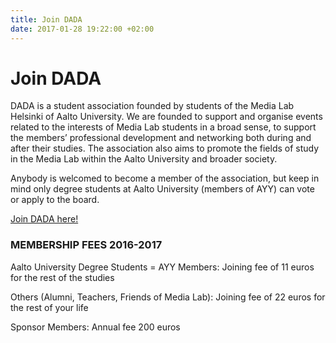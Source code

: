 ```yaml
---
title: Join DADA
date: 2017-01-28 19:22:00 +02:00
---
```


# Join DADA

DADA is a student association founded by students of the Media Lab Helsinki of Aalto University. We are founded to support and organise events related to the interests of Media Lab students in a broad sense, to support the members’ professional development and networking both during and after their studies. The association also aims to promote the fields of study in the Media Lab within the Aalto University and broader society. 

Anybody is welcomed to become a member of the association, but keep in mind only degree students at Aalto University (members of AYY) can vote or apply to the board.

[Join DADA here!](https://docs.google.com/forms/d/e/1FAIpQLSdwGtK7NtkoZK_JGnkpmIRGQ1XIydU7kgBIuZz-wU7lz2KF4w/viewform?usp=send_form)

### MEMBERSHIP FEES 2016-2017

Aalto University Degree Students = AYY Members: Joining fee of 11 euros for the rest of the studies

Others (Alumni, Teachers, Friends of Media Lab): Joining fee of 22 euros for the rest of your life

Sponsor Members: Annual fee 200 euros